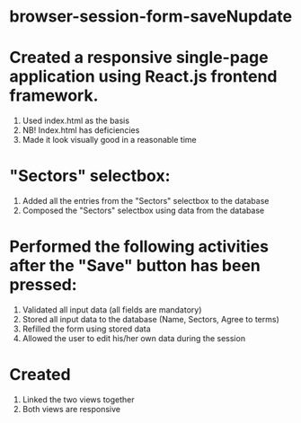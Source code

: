 # browser-session-form-saveNupdate

# Created a responsive single-page application using React.js frontend framework.
  1. Used index.html as the basis
  2. NB! Index.html has deficiencies
  3. Made it look visually good in a reasonable time
# "Sectors" selectbox:
  1. Added all the entries from the "Sectors" selectbox to the database 
  2. Composed the "Sectors" selectbox using data from the database
# Performed the following activities after the "Save" button has been pressed: 
  1. Validated all input data (all fields are mandatory)
  2. Stored all input data to the database (Name, Sectors, Agree to terms)
  3. Refilled the form using stored data
  4. Allowed the user to edit his/her own data during the session 
# Created
  1. Linked the two views together
  2. Both views are responsive
